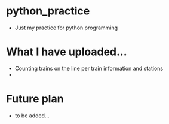 # python_practice
- Just my practice for python programming

# What I have uploaded...
- Counting trains on the line per train information and stations 
-  

# Future plan
- to be added...

